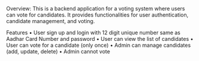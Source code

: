 Overview: This is a backend application for a voting system where users can vote for candidates. It provides functionalities for user authentication, candidate management, and voting.

Features
•	User sign up and login with 12 digit unique number same as Aadhar Card Number and password
•	User can view the list of candidates
•	User can vote for a candidate (only once)
•	Admin can manage candidates (add, update, delete)
•	Admin cannot vote
